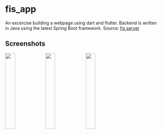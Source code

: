 # fis_app

An excercise building a webpage using dart and flutter.
Backend is written in Java using the latest Spring Boot framework.  Source: [fis server](https://github.com/oppahansi/fis)

## Screenshots


<p float="left">
  <img src="https://i.imgur.com/cUx9KgY.jpeg" width="25%" />
  <img src="https://i.imgur.com/SGM1AKp.jpeg" width="25%" />
  <img src="https://i.imgur.com/ExuNkj8.jpeg" width="25%" />
</p>